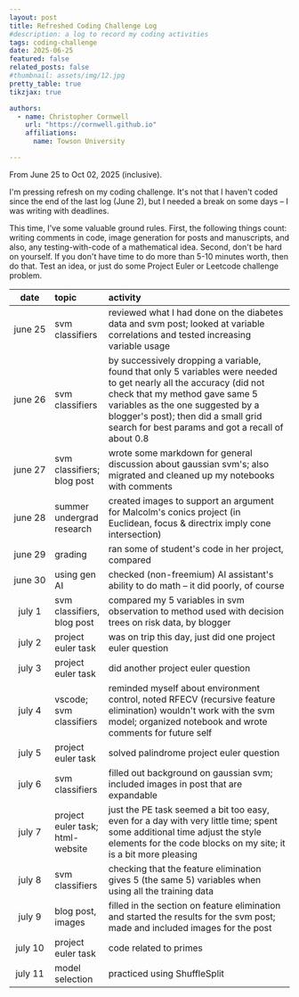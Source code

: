 ```yaml
---
layout: post
title: Refreshed Coding Challenge Log
#description: a log to record my coding activities
tags: coding-challenge
date: 2025-06-25
featured: false
related_posts: false
#thumbnail: assets/img/12.jpg
pretty_table: true
tikzjax: true

authors:
  - name: Christopher Cornwell
    url: "https://cornwell.github.io"
    affiliations:
      name: Towson University

---
```


<style>
table th:first-of-type {
    width: 15%;
}
table th:nth-of-type(2) {
    width: 15%;
}
table th:nth-of-type(3) {
    width: 70%;
}
</style>

From June 25 to Oct 02, 2025 (inclusive).

I'm pressing refresh on my coding challenge. It's not that I haven't coded since the end of the last log (June 2), but I needed a break on some days &ndash; I was writing with deadlines.

This time, I've some valuable ground rules. First, the following things count: writing comments in code, image generation for posts and manuscripts, and also, any testing-with-code of a mathematical idea. Second, don't be hard on yourself. If you don't have time to do more than 5-10 minutes worth, then do that. Test an idea, or just do some Project Euler or Leetcode challenge problem.

| date          | topic                           | activity            |
| :-----------: | :------------                   | :------------       |
| june 25       | svm classifiers                 | reviewed what I had done on the diabetes data and svm post; looked at variable correlations and tested increasing variable usage |
| june 26       | svm classifiers                 | by successively dropping a variable, found that only 5 variables were needed to get nearly all the accuracy (did not check that my method gave same 5 variables as the one suggested by a blogger's post); then did a small grid search for best params and got a recall of about 0.8 |
| june 27       | svm classifiers; blog post      | wrote some markdown for general discussion about gaussian svm's; also migrated and cleaned up my notebooks with comments |
| june 28       | summer undergrad research       | created images to support an argument for Malcolm's conics project (in Euclidean, focus & directrix imply cone intersection) |
| june 29       | grading                         | ran some of student's code in her project, compared |
| june 30       | using gen AI                    | checked (non-freemium) AI assistant's ability to do math &ndash; it did poorly, of course |
| july 1        | svm classifiers, blog post      | compared my 5 variables in svm observation to method used with decision trees on risk data, by blogger |
| july 2        | project euler task              | was on trip this day, just did one project euler question | 
| july 3        | project euler task              | did another project euler question |
| july 4        | vscode; svm classifiers         | reminded myself about environment control, noted RFECV (recursive feature elimination) wouldn't work with the svm model; organized notebook and wrote comments for future self |
| july 5        | project euler task              | solved palindrome project euler question |
| july 6        | svm classifiers                 | filled out background on gaussian svm; included images in post that are expandable |
| july 7        | project euler task; html-website| just the PE task seemed a bit too easy, even for a day with very little time; spent some additional time adjust the style elements for the code blocks on my site; it is a bit more pleasing |
| july 8        | svm classifiers                 | checking that the feature elimination gives 5 (the same 5) variables when using all the training data |
| july 9        | blog post, images               | filled in the section on feature elimination and started the results for the svm post; made and included images for the post |
| july 10       | project euler task              | code related to primes  |
| july 11       | model selection                 | practiced using ShuffleSplit |
